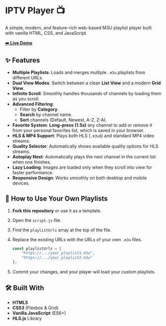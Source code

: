 #  IPTV Player 📺

A simple, modern, and feature-rich web-based M3U playlist player built with vanilla HTML, CSS, and JavaScript.

**[➡️ Live Demo](https://jiocreator.github.io/streaming/)**


## ✨ Features

* **Multiple Playlists**: Loads and merges multiple `.m3u` playlists from different URLs.
* **Dual View Modes**: Switch between a clean **List View** and a modern **Grid View**.
* **Infinite Scroll**: Smoothly handles thousands of channels by loading them as you scroll.
* **Advanced Filtering**:
    * Filter by **Category**.
    * **Search** by channel name.
    * **Sort** channels (Default, Newest, A-Z, Z-A).
* **Favorite System**: **Long-press (1.5s)** any channel to add or remove it from your personal favorites list, which is saved in your browser.
* **HLS & MP4 Support**: Plays both HLS (`.m3u8`) and standard MP4 video streams.
* **Quality Selector**: Automatically shows available quality options for HLS streams.
* **Autoplay Next**: Automatically plays the next channel in the current list when one finishes.
* **Lazy Loading**: Images are loaded only when they scroll into view for faster performance.
* **Responsive Design**: Works smoothly on both desktop and mobile devices.

## 🚀 How to Use Your Own Playlists

1.  **Fork this repository** or use it as a template.
2.  Open the `script.js` file.
3.  Find the `playlistUrls` array at the top of the file.
4.  Replace the existing URLs with the URLs of your own `.m3u` files.

    ```javascript
    const playlistUrls = [
        "https://.../your_playlist1.m3u",
        "https://.../your_playlist2.m3u"
    ];
    ```
5.  Commit your changes, and your player will load your custom playlists.

## 🛠️ Built With

* **HTML5**
* **CSS3** (Flexbox & Grid)
* **Vanilla JavaScript** (ES6+)
* **HLS.js** Library

